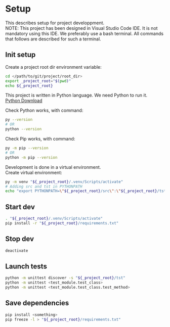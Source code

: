 # Setup
This describes setup for project developpment.  
NOTE: This project has been designed in Visual Studio Code IDE. It is not mandatory using this IDE. We preferably use a bash terminal. All commands that follows are described for such a terminal.  

## Init setup
Create a project root dir environment variable:
```bash
cd </path/to/git/project/root_dir>
export _project_root="$(pwd)"
echo ${_project_root}
```

This project is written in Python language. We need Python to run it.  
[Python Download](https://www.python.org/downloads/)  

Check Python works, with command:  
```bash
py --version
# OR
python --version
```

Check Pip works, with command:  
```bash
py -m pip --version
# OR
python -m pip --version
```

Development is done in a virtual environment.  
Create virtual environment:  
```bash
py -m venv "${_project_root}/.venv/Scripts/activate"
# Adding src and tst in PYTHONPATH
echo "export PYTHONPATH=\"${_project_root}/src\":\"${_project_root}/tst\"" >> "${_project_root}/.venv/Scripts/activate"
```

## Start dev
```bash
. "${_project_root}/.venv/Scripts/activate"
pip install -r "${_project_root}/requirements.txt"
```

## Stop dev
```bash
deactivate
```

## Launch tests
```bash
python -m unittest discover -s "${_project_root}/tst"
python -m unittest <test_module.test_class>
python -m unittest <test_module.test_class.test_method>
```

## Save dependencies
```bash
pip install <something>
pip freeze -l > "${_project_root}/requirements.txt"
```
